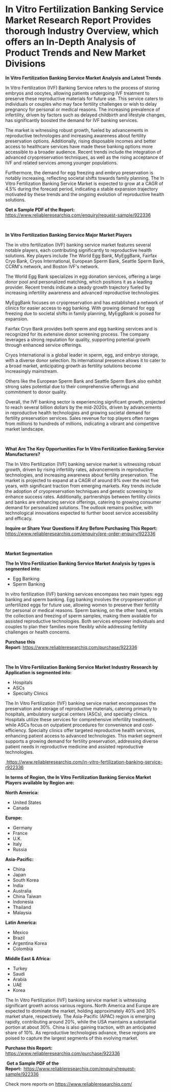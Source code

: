 <p><h1>In Vitro Fertilization Banking Service Market Research Report Provides thorough Industry Overview, which offers an In-Depth Analysis of Product Trends and New Market Divisions</h1></p><p><strong>In Vitro Fertilization Banking Service Market Analysis and Latest Trends</strong></p>
<p><p>In Vitro Fertilization (IVF) Banking Service refers to the process of storing embryos and oocytes, allowing patients undergoing IVF treatment to preserve these reproductive materials for future use. This service caters to individuals or couples who may face fertility challenges or wish to delay pregnancy for personal or medical reasons. The increasing prevalence of infertility, driven by factors such as delayed childbirth and lifestyle changes, has significantly boosted the demand for IVF banking services.</p><p>The market is witnessing robust growth, fueled by advancements in reproductive technologies and increasing awareness about fertility preservation options. Additionally, rising disposable incomes and better access to healthcare services have made these banking options more accessible to a broader audience. Recent trends include the integration of advanced cryopreservation techniques, as well as the rising acceptance of IVF and related services among younger populations. </p><p>Furthermore, the demand for egg freezing and embryo preservation is notably increasing, reflecting societal shifts towards family planning. The In Vitro Fertilization Banking Service Market is expected to grow at a CAGR of 4.5% during the forecast period, indicating a stable expansion trajectory motivated by these trends and the ongoing evolution of reproductive health solutions.</p></p>
<p><strong>Get a Sample PDF of the Report:&nbsp;</strong> <a href="https://www.reliableresearchiq.com/enquiry/request-sample/922336?utm_campaign=3026&utm_medium=2&utm_source=Github&utm_content=ia&utm_term=07032025&utm_id=in-vitro-fertilization-banking-service">https://www.reliableresearchiq.com/enquiry/request-sample/922336</a></p>
<p>&nbsp;</p>
<p><strong>In Vitro Fertilization Banking Service Major Market Players</strong></p>
<p><p>The in vitro fertilization (IVF) banking service market features several notable players, each contributing significantly to reproductive health solutions. Key players include The World Egg Bank, MyEggBank, Fairfax Cryo Bank, Cryos International, European Sperm Bank, Seattle Sperm Bank, CCRM's network, and Boston IVF's network.</p><p>The World Egg Bank specializes in egg donation services, offering a large donor pool and personalized matching, which positions it as a leading provider. Recent trends indicate a steady growth trajectory fueled by increasing infertility awareness and advanced reproductive technologies.</p><p>MyEggBank focuses on cryopreservation and has established a network of clinics for easier access to egg banking. With growing demand for egg freezing due to societal shifts in family planning, MyEggBank is poised for expansion.</p><p>Fairfax Cryo Bank provides both sperm and egg banking services and is recognized for its extensive donor screening process. The company leverages a strong reputation for quality, supporting potential growth through enhanced service offerings.</p><p>Cryos International is a global leader in sperm, egg, and embryo storage, with a diverse donor selection. Its international presence allows it to cater to a broad market, anticipating growth as fertility solutions become increasingly mainstream.</p><p>Others like the European Sperm Bank and Seattle Sperm Bank also exhibit strong sales potential due to their comprehensive offerings and commitment to donor quality.</p><p>Overall, the IVF banking sector is experiencing significant growth, projected to reach several billion dollars by the mid-2020s, driven by advancements in reproductive health technologies and growing societal demand for fertility preservation services. Sales revenue for top players often ranges from millions to hundreds of millions, indicating a vibrant and competitive market landscape.</p></p>
<p>&nbsp;</p>
<p><strong>What Are The Key Opportunities For In Vitro Fertilization Banking Service Manufacturers?</strong></p>
<p><p>The In Vitro Fertilization (IVF) banking service market is witnessing robust growth, driven by rising infertility rates, advancements in reproductive technologies, and increasing awareness about fertility preservation. The market is projected to expand at a CAGR of around 9% over the next five years, with significant traction from emerging markets. Key trends include the adoption of cryopreservation techniques and genetic screening to enhance success rates. Additionally, partnerships between fertility clinics and banks are enhancing service offerings, catering to growing consumer demand for personalized solutions. The outlook remains positive, with technological innovations expected to further boost service accessibility and efficacy.</p></p>
<p><strong>Inquire or Share Your Questions If Any Before Purchasing This Report:</strong> <a href="https://www.reliableresearchiq.com/enquiry/pre-order-enquiry/922336?utm_campaign=3026&utm_medium=2&utm_source=Github&utm_content=ia&utm_term=07032025&utm_id=in-vitro-fertilization-banking-service">https://www.reliableresearchiq.com/enquiry/pre-order-enquiry/922336</a></p>
<p>&nbsp;</p>
<p><strong>Market Segmentation</strong></p>
<p><strong>The In Vitro Fertilization Banking Service Market Analysis by types is segmented into:</strong></p>
<p><ul><li>Egg Banking</li><li>Sperm Banking</li></ul></p>
<p><p>In vitro fertilization (IVF) banking services encompass two main types: egg banking and sperm banking. Egg banking involves the cryopreservation of unfertilized eggs for future use, allowing women to preserve their fertility for personal or medical reasons. Sperm banking, on the other hand, entails the collection and freezing of sperm samples, making them available for assisted reproductive technologies. Both services empower individuals and couples to plan their families more flexibly while addressing fertility challenges or health concerns.</p></p>
<p><strong>Purchase this Report:&nbsp;</strong><a href="https://www.reliableresearchiq.com/purchase/922336?utm_campaign=3026&utm_medium=2&utm_source=Github&utm_content=ia&utm_term=07032025&utm_id=in-vitro-fertilization-banking-service">https://www.reliableresearchiq.com/purchase/922336</a></p>
<p>&nbsp;</p>
<p><strong>The In Vitro Fertilization Banking Service Market Industry Research by Application is segmented into:</strong></p>
<p><ul><li>Hospitals</li><li>ASCs</li><li>Specialty Clinics</li></ul></p>
<p><p>The In Vitro Fertilization (IVF) banking service market encompasses the preservation and storage of reproductive materials, catering primarily to hospitals, ambulatory surgical centers (ASCs), and specialty clinics. Hospitals utilize these services for comprehensive infertility treatments, while ASCs focus on outpatient procedures for convenience and cost-efficiency. Specialty clinics offer targeted reproductive health services, enhancing patient access to advanced technologies. This market segment supports a growing demand for fertility preservation, addressing diverse patient needs in reproductive medicine and assisted reproductive technologies.</p></p>
<p><a href="https://www.reliableresearchiq.com/in-vitro-fertilization-banking-service-r922336?utm_campaign=3026&utm_medium=2&utm_source=Github&utm_content=ia&utm_term=07032025&utm_id=in-vitro-fertilization-banking-service">&nbsp;https://www.reliableresearchiq.com/in-vitro-fertilization-banking-service-r922336</a></p>
<p><strong>In terms of Region, the In Vitro Fertilization Banking Service Market Players available by Region are:</strong></p>
<p>
    <p> <strong> North America: </strong>
        <ul>
            <li>United States</li>
            <li>Canada</li>
        </ul>
        </p> 
    <p> <strong> Europe: </strong>
        <ul>
            <li>Germany</li>
            <li>France</li>
            <li>U.K.</li>
            <li>Italy</li>
            <li>Russia</li>
        </ul>
        </p> 
    <p> <strong> Asia-Pacific: </strong>
        <ul>
            <li>China</li>
            <li>Japan</li>
            <li>South Korea</li>
            <li>India</li>
            <li>Australia</li>
            <li>China Taiwan</li>
            <li>Indonesia</li>
            <li>Thailand</li>
            <li>Malaysia</li>
        </ul>
        </p> 
    <p> <strong> Latin America: </strong>
        <ul>
            <li>Mexico</li>
            <li>Brazil</li>
            <li>Argentina Korea</li>
            <li>Colombia</li>
        </ul>
        </p> 
    <p> <strong> Middle East & Africa: </strong>
        <ul>
            <li>Turkey</li>
            <li>Saudi</li>
            <li>Arabia</li>
            <li>UAE</li>
            <li>Korea</li>
        </ul>
    </p>
    </p>
<p><p>The In Vitro Fertilization (IVF) banking service market is witnessing significant growth across various regions. North America and Europe are expected to dominate the market, holding approximately 40% and 30% market share, respectively. The Asia-Pacific (APAC) region is emerging rapidly, contributing around 20%, while the USA maintains a substantial portion at about 30%. China is also gaining traction, with an anticipated share of 10%. As reproductive technologies advance, these regions are poised to capture the largest segments of this evolving market.</p></p>
<p><strong>Purchase this Report: </strong><a href="https://www.reliableresearchiq.com/purchase/922336?utm_campaign=3026&utm_medium=2&utm_source=Github&utm_content=ia&utm_term=07032025&utm_id=in-vitro-fertilization-banking-service">https://www.reliableresearchiq.com/purchase/922336</a></p>
<p>&nbsp;<strong>Get a Sample PDF of the Report:&nbsp;&nbsp;</strong><a href="https://www.reliableresearchiq.com/enquiry/request-sample/922336?utm_campaign=3026&utm_medium=2&utm_source=Github&utm_content=ia&utm_term=07032025&utm_id=in-vitro-fertilization-banking-service">https://www.reliableresearchiq.com/enquiry/request-sample/922336</a></p>
<p><strong></strong></p>
<p>Check more reports on <a href="https://www.reliableresearchiq.com/?utm_campaign=3026&utm_medium=2&utm_source=Github&utm_content=ia&utm_term=07032025&utm_id=in-vitro-fertilization-banking-service">https://www.reliableresearchiq.com/</a></p>